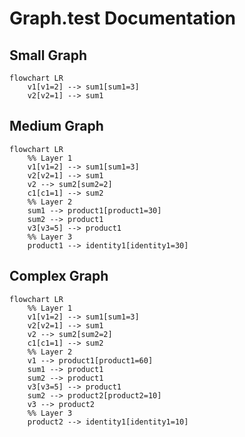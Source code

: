 # Graph.test Documentation

## Small Graph

```mermaid
flowchart LR
    v1[v1=2] --> sum1[sum1=3]
    v2[v2=1] --> sum1
```

## Medium Graph

```mermaid
flowchart LR
    %% Layer 1
    v1[v1=2] --> sum1[sum1=3]
    v2[v2=1] --> sum1
    v2 --> sum2[sum2=2]
    c1[c1=1] --> sum2
    %% Layer 2
    sum1 --> product1[product1=30]
    sum2 --> product1
    v3[v3=5] --> product1
    %% Layer 3
    product1 --> identity1[identity1=30]
```

## Complex Graph

```mermaid
flowchart LR
    %% Layer 1
    v1[v1=2] --> sum1[sum1=3]
    v2[v2=1] --> sum1
    v2 --> sum2[sum2=2]
    c1[c1=1] --> sum2
    %% Layer 2
    v1 --> product1[product1=60]
    sum1 --> product1
    sum2 --> product1
    v3[v3=5] --> product1
    sum2 --> product2[product2=10]
    v3 --> product2
    %% Layer 3
    product2 --> identity1[identity1=10]
```
